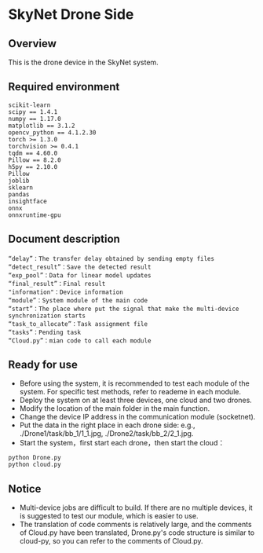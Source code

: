 # SkyNet Drone Side
## Overview
This is the drone device in the SkyNet system.
## Required environment
	scikit-learn
	scipy == 1.4.1
	numpy == 1.17.0
	matplotlib == 3.1.2
	opencv_python == 4.1.2.30
	torch >= 1.3.0
	torchvision >= 0.4.1
	tqdm == 4.60.0
	Pillow == 8.2.0
	h5py == 2.10.0
	Pillow
	joblib
	sklearn
	pandas
	insightface
	onnx
	onnxruntime-gpu

## Document description
	“delay”：The transfer delay obtained by sending empty files
	“detect_result”：Save the detected result
	“exp_pool”：Data for linear model updates
	“final_result”：Final result
	"information"：Device information
	“module”：System module of the main code
	“start”：The place where put the signal that make the multi-device synchronization starts
	“task_to_allocate”：Task assignment file
	“tasks”：Pending task
	“Cloud.py”：mian code to call each module


## Ready for use
- Before using the system, it is recommended to test each module of the system. For specific test methods, refer to reademe in each module.
- Deploy the system on at least three devices, one cloud and two drones.
- Modify the location of the main folder in the main function.
- Change the device IP address in the communication module (socketnet).
- Put the data in the right place in each drone side: e.g., ./Drone1/task/bb_1/1_1.jpg, ./Drone2/task/bb_2/2_1.jpg.
- Start the system，first start each drone，then start the cloud：
```
python Drone.py
python cloud.py
```

## Notice
- Multi-device jobs are difficult to build. If there are no multiple devices, it is suggested to test our module, which is easier to use.
- The translation of code comments is relatively large, and the comments of Cloud.py have been translated, Drone.py's code structure is similar to cloud-py, so you can refer to the comments of Cloud.py. 